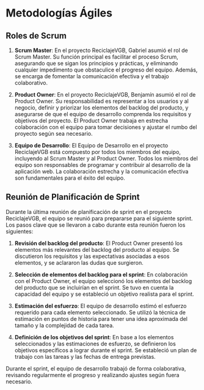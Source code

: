 # Metodologías Ágiles

## Roles de Scrum

1. **Scrum Master**: En el proyecto ReciclajeVGB, Gabriel asumió el rol de Scrum Master. Su función principal es facilitar el proceso Scrum, asegurando que se sigan los principios y prácticas, y eliminando cualquier impedimento que obstaculice el progreso del equipo. Además, se encarga de fomentar la comunicación efectiva y el trabajo colaborativo.

2. **Product Owner**: En el proyecto ReciclajeVGB, Benjamín asumió el rol de Product Owner. Su responsabilidad es representar a los usuarios y al negocio, definir y priorizar los elementos del backlog del producto, y asegurarse de que el equipo de desarrollo comprenda los requisitos y objetivos del proyecto. El Product Owner trabaja en estrecha colaboración con el equipo para tomar decisiones y ajustar el rumbo del proyecto según sea necesario.

3. **Equipo de Desarrollo**: El Equipo de Desarrollo en el proyecto ReciclajeVGB está compuesto por todos los miembros del equipo, incluyendo al Scrum Master y al Product Owner. Todos los miembros del equipo son responsables de programar y contribuir al desarrollo de la aplicación web. La colaboración estrecha y la comunicación efectiva son fundamentales para el éxito del equipo.

## Reunión de Planificación de Sprint

Durante la última reunión de planificación de sprint en el proyecto ReciclajeVGB, el equipo se reunió para prepararse para el siguiente sprint. Los pasos clave que se llevaron a cabo durante esta reunión fueron los siguientes:

1. **Revisión del backlog del producto**: El Product Owner presentó los elementos más relevantes del backlog del producto al equipo. Se discutieron los requisitos y las expectativas asociadas a esos elementos, y se aclararon las dudas que surgieron.

2. **Selección de elementos del backlog para el sprint**: En colaboración con el Product Owner, el equipo seleccionó los elementos del backlog del producto que se incluirían en el sprint. Se tuvo en cuenta la capacidad del equipo y se estableció un objetivo realista para el sprint.

3. **Estimación del esfuerzo**: El equipo de desarrollo estimó el esfuerzo requerido para cada elemento seleccionado. Se utilizó la técnica de estimación en puntos de historia para tener una idea aproximada del tamaño y la complejidad de cada tarea.

4. **Definición de los objetivos del sprint**: En base a los elementos seleccionados y las estimaciones de esfuerzo, se definieron los objetivos específicos a lograr durante el sprint. Se estableció un plan de trabajo con las tareas y las fechas de entrega previstas.

Durante el sprint, el equipo de desarrollo trabajó de forma colaborativa, revisando regularmente el progreso y realizando ajustes según fuera necesario.
